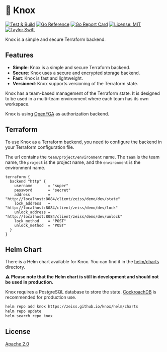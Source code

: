 # 🔨 Knox

[![Test & Build](https://github.com/zeiss/knox/actions/workflows/main.yml/badge.svg)](https://github.com/zeiss/knox/actions/workflows/main.yml)
[![Go Reference](https://pkg.go.dev/badge/github.com/zeiss/knox.svg)](https://pkg.go.dev/github.com/zeiss/knox)
[![Go Report Card](https://goreportcard.com/badge/github.com/zeiss/knox)](https://goreportcard.com/report/github.com/zeiss/knox)
[![License: MIT](https://img.shields.io/badge/License-MIT-yellow.svg)](https://opensource.org/licenses/MIT)
[![Taylor Swift](https://img.shields.io/badge/secured%20by-taylor%20swift-brightgreen.svg)](https://twitter.com/SwiftOnSecurity)

Knox is a simple and secure Terraform backend.

## Features

- **Simple**: Knox is a simple and secure Terraform backend.
- **Secure**: Knox uses a secure and encrypted storage backend.
- **Fast**: Knox is fast and lightweight.
- **Versioned**: Knox supports versioning of the Terraform state.

Knox has a team-based management of the Terraform state. It is designed to be used in a multi-team environment where each team has its own workspace.

Knox is using [OpenFGA](https://openfga.dev/) as authorization backend.

## Terraform

To use Knox as a Terraform backend, you need to configure the backend in your Terraform configuration file.

The url contains the `team/project/environment` name. The `team` is the team name, the `project` is the project name, and the `environment` is the environment name.

```hcl
terraform {
  backend "http" {
    username       = "super"
    password       = "secret"
    address        = "http://localhost:8084/client/zeiss/demo/dev/state"
    lock_address   = "http://localhost:8084/client/zeiss/demo/dev/lock"
    unlock_address = "http://localhost:8084/client/zeiss/demo/dev/unlock"
    lock_method    = "POST"
    unlock_method  = "POST"
  }
}
```

## Helm Chart

There is a Helm chart available for Knox. You can find it in the [helm/charts](/helm/charts) directory.

:warning: **Please note that the Helm chart is still in development and should not be used in production.**

Knox requires a PostgreSQL database to store the state. [CockroachDB](https://www.cockroachlabs.com/) is recommended for production use.

```bash
helm repo add knox https://zeiss.github.io/knox/helm/charts
helm repo update
helm search repo knox
```

## License

[Apache 2.0](/LICENSE)
